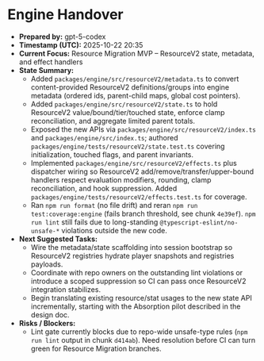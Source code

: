 # Engine Handover

- **Prepared by:** gpt-5-codex
- **Timestamp (UTC):** 2025-10-22 20:35
- **Current Focus:** Resource Migration MVP – ResourceV2 state, metadata, and effect handlers
- **State Summary:**
  - Added `packages/engine/src/resourceV2/metadata.ts` to convert content-provided ResourceV2 definitions/groups into engine metadata (ordered ids, parent-child maps, global cost pointers).
  - Added `packages/engine/src/resourceV2/state.ts` to hold ResourceV2 value/bound/tier/touched state, enforce clamp reconciliation, and aggregate limited parent totals.
  - Exposed the new APIs via `packages/engine/src/resourceV2/index.ts` and `packages/engine/src/index.ts`; authored `packages/engine/tests/resourceV2/state.test.ts` covering initialization, touched flags, and parent invariants.
  - Implemented `packages/engine/src/resourceV2/effects.ts` plus dispatcher wiring so ResourceV2 add/remove/transfer/upper-bound handlers respect evaluation modifiers, rounding, clamp reconciliation, and hook suppression. Added `packages/engine/tests/resourceV2/effects.test.ts` for coverage.
  - Ran `npm run format` (no file drift) and reran `npm run test:coverage:engine` (fails branch threshold, see chunk `4e39ef`). `npm run lint` still fails due to long-standing `@typescript-eslint/no-unsafe-*` violations outside the new code.
- **Next Suggested Tasks:**
  - Wire the metadata/state scaffolding into session bootstrap so ResourceV2 registries hydrate player snapshots and registries payloads.
  - Coordinate with repo owners on the outstanding lint violations or introduce a scoped suppression so CI can pass once ResourceV2 integration stabilizes.
  - Begin translating existing resource/stat usages to the new state API incrementally, starting with the Absorption pilot described in the design doc.
- **Risks / Blockers:**
  - Lint gate currently blocks due to repo-wide unsafe-type rules (`npm run lint` output in chunk `d414ab`). Need resolution before CI can turn green for Resource Migration branches.
